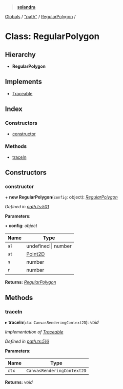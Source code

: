 > **[solandra](../README.md)**

[Globals](../README.md) / ["path"](../modules/_path_.md) / [RegularPolygon](_path_.regularpolygon.md) /

# Class: RegularPolygon

## Hierarchy

* **RegularPolygon**

## Implements

* [Traceable](../interfaces/_path_.traceable.md)

## Index

### Constructors

* [constructor](_path_.regularpolygon.md#constructor)

### Methods

* [traceIn](_path_.regularpolygon.md#tracein)

## Constructors

###  constructor

\+ **new RegularPolygon**(`config`: object): *[RegularPolygon](_path_.regularpolygon.md)*

*Defined in [path.ts:501](https://github.com/jamesporter/solandra/blob/9c7ec25/src/lib/path.ts#L501)*

**Parameters:**

▪ **config**: *object*

Name | Type |
------ | ------ |
`a?` | undefined \| number |
`at` | [Point2D](../modules/_types_sol_.md#point2d) |
`n` | number |
`r` | number |

**Returns:** *[RegularPolygon](_path_.regularpolygon.md)*

## Methods

###  traceIn

▸ **traceIn**(`ctx`: `CanvasRenderingContext2D`): *void*

*Implementation of [Traceable](../interfaces/_path_.traceable.md)*

*Defined in [path.ts:516](https://github.com/jamesporter/solandra/blob/9c7ec25/src/lib/path.ts#L516)*

**Parameters:**

Name | Type |
------ | ------ |
`ctx` | `CanvasRenderingContext2D` |

**Returns:** *void*